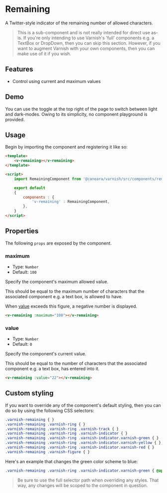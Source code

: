 # Remaining

A Twitter-style indicator of the remaining number of allowed characters.

> This is a sub-component and is not really intended for direct use as-is. If you're only intending to use Varnish's 'full' components e.g. a TextBox or DropDown, then you can skip this section. However, if you want to augment Varnish with your own components, then you can make use of it if you wish.

## Features

* Control using current and maximum values

## Demo

You can use the toggle at the top right of the page to switch between light and dark-modes. Owing to its simplicity, no component playground is provided.

<!-- Setup -->
<script setup>
    import RemainingComponent from '../../src/components/remaining.vue';
</script>

<!-- Demo -->
<div class="border border-dashed border-gray-300 dark:border-gray-600 flex justify-center rounded-md p-3 mt-8">
    <div class="flex gap-3 relative min-h-[50px]">
        <ClientOnly>
            <RemainingComponent :value="5" :maximum="10"></RemainingComponent>
            <RemainingComponent :value="7" :maximum="10"></RemainingComponent>
            <RemainingComponent :value="8" :maximum="10"></RemainingComponent>
            <RemainingComponent :value="10" :maximum="10"></RemainingComponent>
            <RemainingComponent :value="11" :maximum="10"></RemainingComponent>
        </ClientOnly>
    </div>
</div>

## Usage

Begin by importing the component and registering it like so:

```html
<template>
    <v-remaining></v-remaining>
</template>

<script>
    import RemainingComponent from '@caneara/varnish/src/components/remaining.vue';

    export default
    {
        components : {
            'v-remaining' : RemainingComponent,
        },
    }
</script>
```

## Properties

The following `props` are exposed by the component.

### maximum

- Type: `Number`
- Default: `100`

Specify the component's maximum allowed value.

This should be equal to the maximum number of characters that the associated component e.g. a text box, is allowed to have.

When [value](#value) exceeds this figure, a negative number is displayed.

```html
<v-remaining :maximum="100"></v-remaining>
```

### value

- Type: `Number`
- Default: `0`

Specify the component's current value.

This should be equal to the number of characters that the associated component e.g. a text box, has entered into it.

```html
<v-remaining :value="22"></v-remaining>
```

## Custom styling

If you want to override any of the component's default styling, then you can do so by using the following CSS selectors:

```css
.varnish-remaining { }
.varnish-remaining .varnish-ring { }
.varnish-remaining .varnish-ring .varnish-track { }
.varnish-remaining .varnish-ring .varnish-indicator { }
.varnish-remaining .varnish-ring .varnish-indicator.varnish-green { }
.varnish-remaining .varnish-ring .varnish-indicator.varnish-yellow { }
.varnish-remaining .varnish-ring .varnish-indicator.varnish-red { }
.varnish-remaining .varnish-figure { }
```

Here's an example that changes the green color scheme to blue:

```css
.varnish-remaining .varnish-ring .varnish-indicator.varnish-green { @apply text-blue-600 dark:text-blue-500 }
```

> Be sure to use the full selector path when overriding any styles. That way, any changes will be scoped to the component in question.